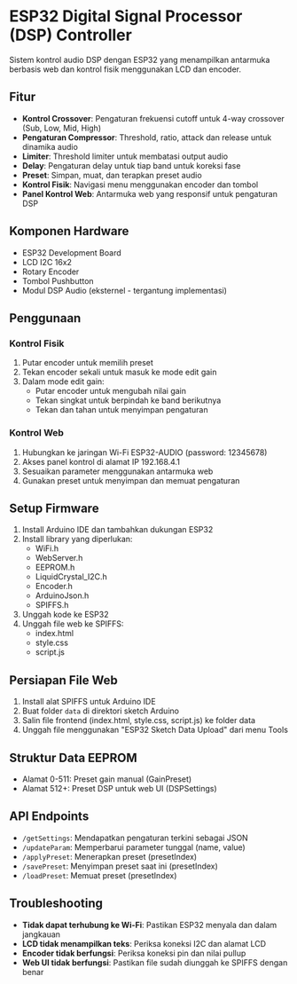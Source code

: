 # ESP32 Digital Signal Processor (DSP) Controller

Sistem kontrol audio DSP dengan ESP32 yang menampilkan antarmuka berbasis web dan kontrol fisik menggunakan LCD dan encoder.

## Fitur

- **Kontrol Crossover**: Pengaturan frekuensi cutoff untuk 4-way crossover (Sub, Low, Mid, High)
- **Pengaturan Compressor**: Threshold, ratio, attack dan release untuk dinamika audio
- **Limiter**: Threshold limiter untuk membatasi output audio
- **Delay**: Pengaturan delay untuk tiap band untuk koreksi fase
- **Preset**: Simpan, muat, dan terapkan preset audio
- **Kontrol Fisik**: Navigasi menu menggunakan encoder dan tombol
- **Panel Kontrol Web**: Antarmuka web yang responsif untuk pengaturan DSP

## Komponen Hardware

- ESP32 Development Board
- LCD I2C 16x2
- Rotary Encoder
- Tombol Pushbutton
- Modul DSP Audio (eksternel - tergantung implementasi)

## Penggunaan

### Kontrol Fisik

1. Putar encoder untuk memilih preset
2. Tekan encoder sekali untuk masuk ke mode edit gain
3. Dalam mode edit gain:
   - Putar encoder untuk mengubah nilai gain
   - Tekan singkat untuk berpindah ke band berikutnya
   - Tekan dan tahan untuk menyimpan pengaturan

### Kontrol Web

1. Hubungkan ke jaringan Wi-Fi ESP32-AUDIO (password: 12345678)
2. Akses panel kontrol di alamat IP 192.168.4.1
3. Sesuaikan parameter menggunakan antarmuka web
4. Gunakan preset untuk menyimpan dan memuat pengaturan

## Setup Firmware

1. Install Arduino IDE dan tambahkan dukungan ESP32
2. Install library yang diperlukan:
   - WiFi.h
   - WebServer.h
   - EEPROM.h
   - LiquidCrystal_I2C.h
   - Encoder.h
   - ArduinoJson.h
   - SPIFFS.h
3. Unggah kode ke ESP32
4. Unggah file web ke SPIFFS:
   - index.html
   - style.css
   - script.js

## Persiapan File Web

1. Install alat SPIFFS untuk Arduino IDE
2. Buat folder `data` di direktori sketch Arduino
3. Salin file frontend (index.html, style.css, script.js) ke folder data
4. Unggah file menggunakan "ESP32 Sketch Data Upload" dari menu Tools

## Struktur Data EEPROM

- Alamat 0-511: Preset gain manual (GainPreset)
- Alamat 512+: Preset DSP untuk web UI (DSPSettings)

## API Endpoints

- `/getSettings`: Mendapatkan pengaturan terkini sebagai JSON
- `/updateParam`: Memperbarui parameter tunggal (name, value)
- `/applyPreset`: Menerapkan preset (presetIndex)
- `/savePreset`: Menyimpan preset saat ini (presetIndex)
- `/loadPreset`: Memuat preset (presetIndex)

## Troubleshooting

- **Tidak dapat terhubung ke Wi-Fi**: Pastikan ESP32 menyala dan dalam jangkauan
- **LCD tidak menampilkan teks**: Periksa koneksi I2C dan alamat LCD
- **Encoder tidak berfungsi**: Periksa koneksi pin dan nilai pullup
- **Web UI tidak berfungsi**: Pastikan file sudah diunggah ke SPIFFS dengan benar
